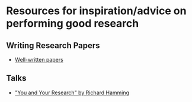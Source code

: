 # Resources for inspiration/advice on performing good research

## Writing Research Papers
  * [Well-written papers](https://www.reddit.com/r/MachineLearning/comments/85cwiu/d_wellwritten_paper_examples/)

## Talks
  * ["You and Your Research" by Richard Hamming](https://www.youtube.com/watch?v=a1zDuOPkMSw)

